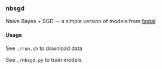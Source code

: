 ### nbsgd

Naive Bayes + SGD -- a simple version of models from [fastai](https://github.com/fastai/fastai)

#### Usage

See `./run.sh` to download data

See `./nbsgd.py` to train models
